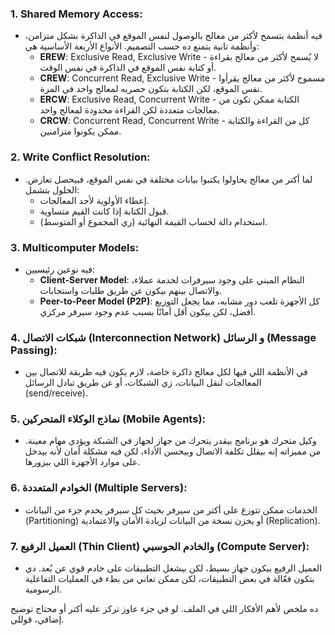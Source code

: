 ### 1. Shared Memory Access:
   - فيه أنظمة بتسمح لأكثر من معالج بالوصول لنفس الموقع في الذاكرة بشكل متزامن، وأنظمة تانية بتمنع ده حسب التصميم. الأنواع الأربعة الأساسية هي:
     - **EREW**: Exclusive Read, Exclusive Write - لا يُسمح لأكثر من معالج بقراءة أو كتابة نفس الموقع في الذاكرة في نفس الوقت.
     - **CREW**: Concurrent Read, Exclusive Write - مسموح لأكثر من معالج يقرأوا نفس الموقع، لكن الكتابة بتكون حصريه لمعالج واحد في المرة.
     - **ERCW**: Exclusive Read, Concurrent Write - الكتابة ممكن تكون من معالجات متعددة لكن القراءة محدودة لمعالج واحد.
     - **CRCW**: Concurrent Read, Concurrent Write - كل من القراءة والكتابة ممكن يكونوا متزامنين.

### 2. Write Conflict Resolution:
   - لما أكتر من معالج يحاولوا يكتبوا بيانات مختلفة في نفس الموقع، فبيحصل تعارض. الحلول بتشمل:
     - إعطاء الأولوية لأحد المعالجات.
     - قبول الكتابة إذا كانت القيم متساوية.
     - استخدام دالة لحساب القيمة النهائية (زي المجموع أو المتوسط).

### 3. Multicomputer Models:
   - فيه نوعين رئيسيين:
     - **Client-Server Model**: النظام المبني على وجود سيرفرات لخدمة عملاء، والاتصال بينهم بيكون عن طريق طلبات واستجابات.
     - **Peer-to-Peer Model (P2P)**: كل الأجهزة تلعب دور مشابه، مما يجعل التوزيع أفضل، لكن بيكون أقل أمانًا بسبب عدم وجود سيرفر مركزي.

### 4. **شبكات الاتصال (Interconnection Network) و** **الرسائل (Message Passing):**
   - في الأنظمة اللي فيها لكل معالج ذاكرة خاصة، لازم يكون فيه طريقة للاتصال بين المعالجات لنقل البيانات، زي الشبكات، أو عن طريق تبادل الرسائل (send/receive).

### 5. **نماذج الوكلاء المتحركين (Mobile Agents):**
   - وكيل متحرك هو برنامج بيقدر يتحرك من جهاز لجهاز في الشبكة ويؤدي مهام معينة. من مميزاته إنه بيقلل تكلفة الاتصال وبيحسن الأداء، لكن فيه مشكلة أمان لأنه بيدخل على موارد الأجهزة اللي بيزورها.

### 6. **الخوادم المتعددة (Multiple Servers):**
   - الخدمات ممكن تتوزع على أكتر من سيرفر بحيث كل سيرفر يخدم جزء من البيانات (Partitioning) أو يخزن نسخة من البيانات لزيادة الأمان والاعتمادية (Replication).

### 7. **العميل الرفيع (Thin Client) والخادم الحوسبي (Compute Server):**
   - العميل الرفيع بيكون جهاز بسيط، لكن بيشغل التطبيقات على خادم قوي عن بُعد. دي بتكون فعّالة في بعض التطبيقات، لكن ممكن تعاني من بطء في العمليات التفاعلية الرسومية.

ده ملخص لأهم الأفكار اللي في الملف. لو في جزء عاوز تركز عليه أكتر أو محتاج توضيح إضافي، قوللي.